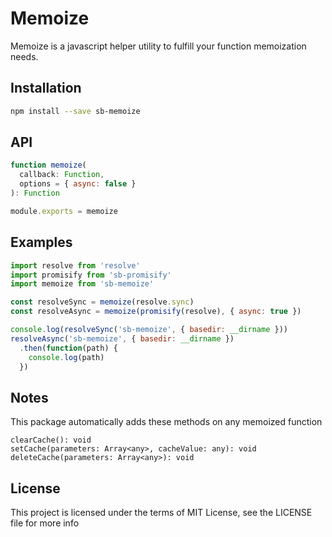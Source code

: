 Memoize
=======
Memoize is a javascript helper utility to fulfill your function memoization needs.

## Installation

```sh
npm install --save sb-memoize
```

## API

```js
function memoize(
  callback: Function,
  options = { async: false }
): Function

module.exports = memoize
```

## Examples

```js
import resolve from 'resolve'
import promisify from 'sb-promisify'
import memoize from 'sb-memoize'

const resolveSync = memoize(resolve.sync)
const resolveAsync = memoize(promisify(resolve), { async: true })

console.log(resolveSync('sb-memoize', { basedir: __dirname }))
resolveAsync('sb-memoize', { basedir: __dirname })
  .then(function(path) {
    console.log(path)
  })
```

## Notes

This package automatically adds these methods on any memoized function

```
clearCache(): void
setCache(parameters: Array<any>, cacheValue: any): void
deleteCache(parameters: Array<any>): void
```

## License

This project is licensed under the terms of MIT License, see the LICENSE file for more info
